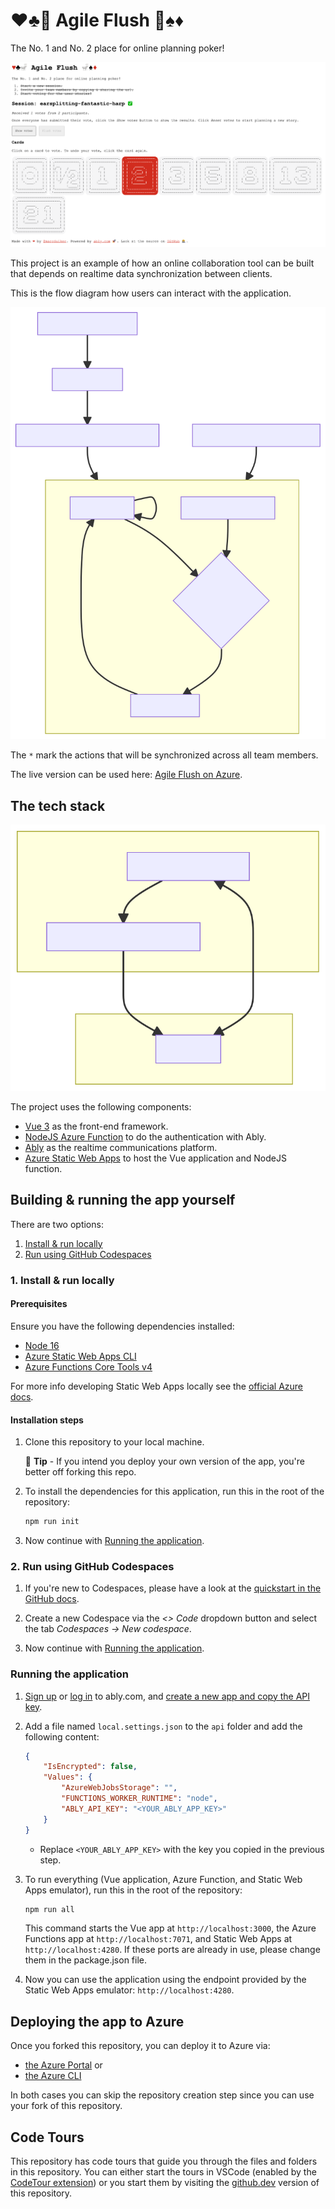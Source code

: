 # ♥♣🚽 Agile Flush 🚽♠♦

The No. 1 and No. 2 place for online planning poker!

![AgileFlush Screenshot](agileflush_screenshot.png)

This project is an example of how an online collaboration tool can be built that depends on realtime data synchronization between clients.

This is the flow diagram how users can interact with the application.

![Functionality diagram](/diagrams/functionality.svg)

The `*` mark the actions that will be synchronized across all team members.

The live version can be used here: [Agile Flush on Azure](https://gentle-moss-08d9e3303.azurestaticapps.net).

## The tech stack

![Component diagram](/diagrams/components.svg)

The project uses the following components:

- [Vue 3](https://v3.vuejs.org/) as the front-end framework.
- [NodeJS Azure Function](https://docs.microsoft.com/azure/developer/javascript/how-to/develop-serverless-apps) to do the authentication with Ably.
- [Ably](https://ably.com/) as the realtime communications platform.
- [Azure Static Web Apps](https://docs.microsoft.com/azure/static-web-apps/overview) to host the Vue application and NodeJS function.

## Building & running the app yourself

There are two options:

1. [Install & run locally](#1-install--run-locally)
1. [Run using GitHub Codespaces](#2-run-using-github-codespaces)

### 1. Install & run locally

#### Prerequisites

Ensure you have the following dependencies installed:

- [Node 16](https://nodejs.org/en/download/)
- [Azure Static Web Apps CLI](https://github.com/Azure/static-web-apps-cli)
- [Azure Functions Core Tools v4](https://docs.microsoft.com/azure/azure-functions/functions-run-local?tabs=v4)

For more info developing Static Web Apps locally see the [official Azure docs](https://docs.microsoft.com/azure/static-web-apps/local-development).

#### Installation steps

1. Clone this repository to your local machine.

    📝 **Tip** - If you intend you deploy your own version of the app, you're better off forking this repo.

1. To install the dependencies for this application, run this in the root of the repository:

    ```cmd
    npm run init
    ```

1. Now continue with [Running the application](#running-the-application).

### 2. Run using GitHub Codespaces

1. If you're new to Codespaces, please have a look at the [quickstart in the GitHub docs](https://docs.github.com/en/codespaces/getting-started/quickstart).

1. Create a new Codespace via the *<> Code* dropdown button and select the tab *Codespaces -> New codespace*.

1. Now continue with [Running the application](#running-the-application).

### Running the application

1. [Sign up](https://ably.com/signup) or [log in](https://ably.com/login) to ably.com, and [create a new app and copy the API key](https://faqs.ably.com/setting-up-and-managing-api-keys).

1. Add a file named `local.settings.json` to the `api` folder and add the following content:

    ```json
    {
        "IsEncrypted": false,
        "Values": {
            "AzureWebJobsStorage": "",
            "FUNCTIONS_WORKER_RUNTIME": "node",
            "ABLY_API_KEY": "<YOUR_ABLY_APP_KEY>"
        }
    }
    ```

    - Replace `<YOUR_ABLY_APP_KEY>` with the key you copied in the previous step.

1. To run everything (Vue application, Azure Function, and Static Web Apps emulator), run this in the root of the repository:

    ```cmd
    npm run all
    ```

    This command starts the Vue app at `http://localhost:3000`, the Azure Functions app at `http://localhost:7071`, and Static Web Apps at `http://localhost:4280`. If these ports are already in use, please change them in the package.json file.

1. Now you can use the application using the endpoint provided by the Static Web Apps emulator: `http://localhost:4280`.

## Deploying the app to Azure

Once you forked this repository, you can deploy it to Azure via:

- [the Azure Portal](https://docs.microsoft.com/azure/static-web-apps/get-started-portal?tabs=vue) or
- [the Azure CLI](https://docs.microsoft.com/azure/static-web-apps/get-started-cli?tabs=vue)

In both cases you can skip the repository creation step since you can use your fork of this repository.

## Code Tours

This repository has code tours that guide you through the files and folders in this repository. You can either start the tours in VSCode (enabled by the [CodeTour extension](https://marketplace.visualstudio.com/items?itemName=vsls-contrib.codetour)) or you start them by visiting the [github.dev](https://github.dev/ably-labs/agile-flush-vue-app) version of this repository.
